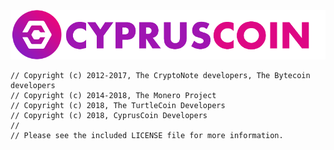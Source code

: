![image](https://github.com/CyprusCoinClub/CyprusCoin/blob/development/CyprusCoin-Banner.png)



```
// Copyright (c) 2012-2017, The CryptoNote developers, The Bytecoin developers
// Copyright (c) 2014-2018, The Monero Project
// Copyright (c) 2018, The TurtleCoin Developers
// Copyright (c) 2018, CyprusCoin Developers
// 
// Please see the included LICENSE file for more information.
```
